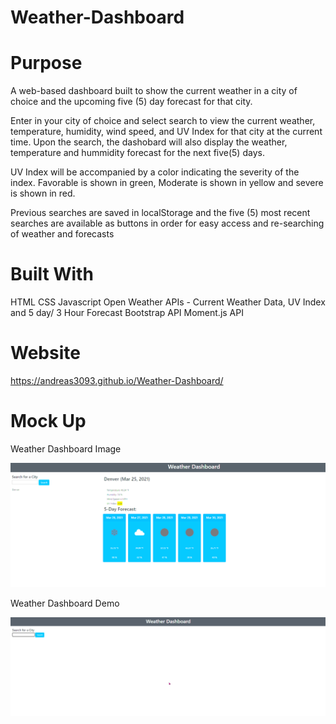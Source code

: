 # Weather-Dashboard

# Purpose
A web-based dashboard built to show the current weather in a city of choice and the upcoming five (5) day forecast for that city.

Enter in your city of choice and select search to view the current weather, temperature, humidity, wind speed, and UV Index for that city at the current time. Upon the search, the dashobard will also display the weather, temperature and hummidity forecast for the next five(5) days.

UV Index will be accompanied by a color indicating the severity of the index. Favorable is shown in green, Moderate is shown in yellow and severe is shown in red.

Previous searches are saved in localStorage and the five (5) most recent searches are available as buttons in order for easy access and re-searching of weather and forecasts

# Built With
HTML
CSS
Javascript
Open Weather APIs - Current Weather Data, UV Index and 5 day/ 3 Hour Forecast
Bootstrap API
Moment.js API

# Website
https://andreas3093.github.io/Weather-Dashboard/

# Mock Up
Weather Dashboard Image

![demo.gif](./assets/image/Demo.png)

Weather Dashboard Demo

![demo2.gif](./assets/image/demo2.gif)